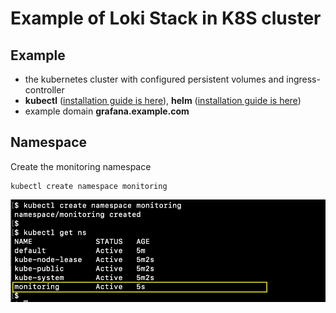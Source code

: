 # Example of Loki Stack in K8S cluster


## Example

* the kubernetes cluster with configured persistent volumes and ingress-controller
* **kubectl** ([installation guide is here](https://kubernetes.io/docs/tasks/tools/install-kubectl/)), **helm** ([installation guide is here](https://helm.sh/docs/intro/install/))
* example domain **grafana.example.com**


## Namespace

Create the monitoring namespace
```
kubectl create namespace monitoring
```

![created namespace](screenshots/screenshot-namespace.png)

